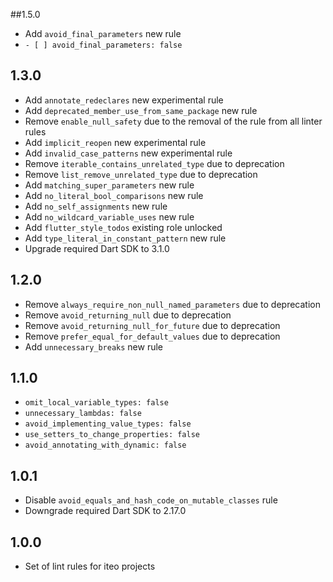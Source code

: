 ##1.5.0

  * Add `avoid_final_parameters` new rule
  * `- [ ] avoid_final_parameters: false`

## 1.3.0

* Add `annotate_redeclares` new experimental rule
* Add `deprecated_member_use_from_same_package` new rule
* Remove `enable_null_safety` due to the removal of the rule from all linter rules
* Add `implicit_reopen` new experimental rule
* Add `invalid_case_patterns` new experimental rule
* Remove `iterable_contains_unrelated_type` due to deprecation
* Remove `list_remove_unrelated_type` due to deprecation
* Add `matching_super_parameters` new rule
* Add `no_literal_bool_comparisons` new rule
* Add `no_self_assignments` new rule
* Add `no_wildcard_variable_uses` new rule
* Add `flutter_style_todos` existing role unlocked
* Add `type_literal_in_constant_pattern` new rule
* Upgrade required Dart SDK to 3.1.0

## 1.2.0

* Remove `always_require_non_null_named_parameters` due to deprecation
* Remove `avoid_returning_null` due to deprecation
* Remove `avoid_returning_null_for_future` due to deprecation
* Remove `prefer_equal_for_default_values` due to deprecation
* Add `unnecessary_breaks` new rule

## 1.1.0

* `omit_local_variable_types: false`
* `unnecessary_lambdas: false`
* `avoid_implementing_value_types: false`
* `use_setters_to_change_properties: false`
* `avoid_annotating_with_dynamic: false`


## 1.0.1

* Disable `avoid_equals_and_hash_code_on_mutable_classes` rule
* Downgrade required Dart SDK to 2.17.0


## 1.0.0

* Set of lint rules for iteo projects